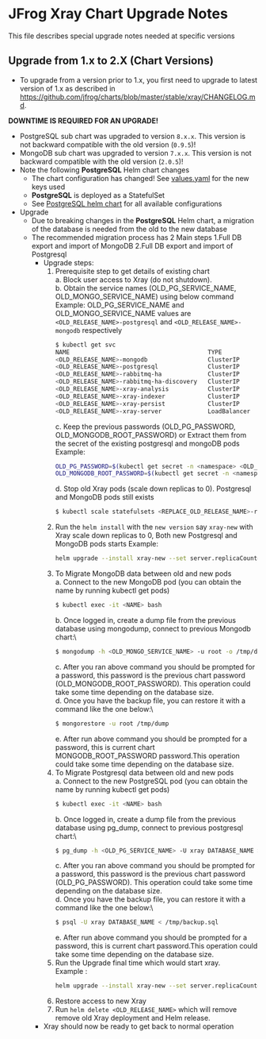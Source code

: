 # JFrog Xray Chart Upgrade Notes
This file describes special upgrade notes needed at specific versions

## Upgrade from 1.x to 2.X (Chart Versions)

* To upgrade from a version prior to 1.x, you first need to upgrade to latest version of 1.x as described in https://github.com/jfrog/charts/blob/master/stable/xray/CHANGELOG.md.

**DOWNTIME IS REQUIRED FOR AN UPGRADE!**
* PostgreSQL sub chart was upgraded to version `8.x.x`. This version is not backward compatible with the old version (`0.9.5`)!
* MongoDB sub chart was upgraded to version `7.x.x`. This version is not backward compatible with the old version (`2.0.5`)!
* Note the following **PostgreSQL** Helm chart changes
  * The chart configuration has changed! See [values.yaml](values.yaml) for the new keys used
  * **PostgreSQL** is deployed as a StatefulSet
  * See [PostgreSQL helm chart](https://hub.helm.sh/charts/stable/postgresql) for all available configurations
* Upgrade
  * Due to breaking changes in the **PostgreSQL** Helm chart, a migration of the database is needed from the old to the new database
  * The recommended migration process has 2 Main steps 1.Full DB export and import of MongoDB 2.Full DB export and import of Postgresql
    * Upgrade steps:
      1. Prerequisite step to get details of existing chart\
       a. Block user access to Xray (do not shutdown).\
       b. Obtain the service names (OLD_PG_SERVICE_NAME, OLD_MONGO_SERVICE_NAME) using below command\
          Example: OLD_PG_SERVICE_NAME and OLD_MONGO_SERVICE_NAME values are `<OLD_RELEASE_NAME>-postgresql` and `<OLD_RELEASE_NAME>-mongodb` respectively
          ```bash
          $ kubectl get svc
          NAME                                       TYPE           CLUSTER-IP       EXTERNAL-IP   PORT(S)                       AGE
          <OLD_RELEASE_NAME>-mongodb                 ClusterIP      10.101.56.69     <none>        27017/TCP                     114m
          <OLD_RELEASE_NAME>-postgresql              ClusterIP      10.101.250.74    <none>        5432/TCP                      114m
          <OLD_RELEASE_NAME>-rabbitmq-ha             ClusterIP      None             <none>        15672/TCP,5672/TCP,4369/TCP   114m
          <OLD_RELEASE_NAME>-rabbitmq-ha-discovery   ClusterIP      None             <none>        15672/TCP,5672/TCP,4369/TCP   114m
          <OLD_RELEASE_NAME>-xray-analysis           ClusterIP      10.104.138.63    <none>        7000/TCP                      114m
          <OLD_RELEASE_NAME>-xray-indexer            ClusterIP      10.106.72.163    <none>        7002/TCP                      114m
          <OLD_RELEASE_NAME>-xray-persist            ClusterIP      10.103.20.33     <none>        7003/TCP                      114m
          <OLD_RELEASE_NAME>-xray-server             LoadBalancer   10.105.121.175   <pending>     80:32326/TCP                  114m
         ```
         c. Keep the previous passwords (OLD_PG_PASSWORD, OLD_MONGODB_ROOT_PASSWORD) or Extract them from the secret of the existing postgresql and mongoDB pods
          Example: 
          ```bash
          OLD_PG_PASSWORD=$(kubectl get secret -n <namespace> <OLD_RELEASE_NAME>-postgresql -o jsonpath="{.data.postgres-password}" | base64 --decode)
          OLD_MONGODB_ROOT_PASSWORD=$(kubectl get secret -n <namespace> <OLD_RELEASE_NAME>-mongodb -o jsonpath="{.data.data.mongodb-root-password}" | base64 --decode)
          ```
         d. Stop old Xray pods (scale down replicas to 0). Postgresql and MongoDB pods still exists
          ```bash
          $ kubectl scale statefulsets <REPLACE_OLD_RELEASE_NAME>-rabbitmq-ha <REPLACE_OLD_RELEASE_NAME>-xray-analysis <REPLACE_OLD_RELEASE_NAME>-xray-indexer <REPLACE_OLD_RELEASE_NAME>-xray-persist <REPLACE_OLD_RELEASE_NAME>-xray-server --replicas=0
          ```
      2. Run the `helm install`  with the `new version` say `xray-new` with Xray scale down replicas to 0, Both new Postgresql and MongoDB pods starts
          Example:
          ```bash
          helm upgrade --install xray-new --set server.replicaCount=0,indexer.replicaCount=0,persist.replicaCount=0,analysis.replicaCount=0,rabbitmq-ha.enabled=false jfrog/xray
          ```
      3. To Migrate MongoDB data between old and new pods\
          a. Connect to the new MongoDB pod (you can obtain the name by running kubectl get pods)
           ```bash
           $ kubectl exec -it <NAME> bash
           ```
          b. Once logged in, create a dump file from the previous database using mongodump, connect to previous Mongodb chart:\
           ```bash
           $ mongodump -h <OLD_MONGO_SERVICE_NAME> -u root -o /tmp/dump
           ```
          c. After you ran above command you should be prompted for a password, this password is the previous chart password (OLD_MONGODB_ROOT_PASSWORD). This operation could take some time depending on the database size.\
          d. Once you have the backup file, you can restore it with a command like the one below:\
            ```bash
            $ mongorestore -u root /tmp/dump
            ```
          e. After run above command you should be prompted for a password, this is current chart MONGODB_ROOT_PASSWORD password.This operation could  take some time depending on the database size.
      4. To Migrate Postgresql data between old and new pods\
          a. Connect to the new PostgreSQL pod (you can obtain the name by running kubectl get pods)
           ```bash
           $ kubectl exec -it <NAME> bash
           ```
          b. Once logged in, create a dump file from the previous database using pg_dump, connect to previous postgresql chart:\
           ```bash
           $ pg_dump -h <OLD_PG_SERVICE_NAME> -U xray DATABASE_NAME > /tmp/backup.sql
           ```
          c. After you ran above command you should be prompted for a password, this password is the previous chart password (OLD_PG_PASSWORD). This operation could take some time depending on the database size.\
          d. Once you have the backup file, you can restore it with a command like the one below:\
            ```bash
            $ psql -U xray DATABASE_NAME < /tmp/backup.sql
            ```
          e. After run above command you should be prompted for a password, this is current chart password.This operation could  take some time depending on the database size.
      5. Run the Upgrade final time which would start xray.\
         Example :
         ```bash
         helm upgrade --install xray-new --set server.replicaCount=1,indexer.replicaCount=1,persist.replicaCount=1,analysis.replicaCount=1,rabbitmq-ha.enabled=true jfrog/xray
         ```
      6. Restore access to new Xray
      7. Run `helm delete <OLD_RELEASE_NAME>` which will remove remove old Xray deployment and Helm release.
    * Xray should now be ready to get back to normal operation